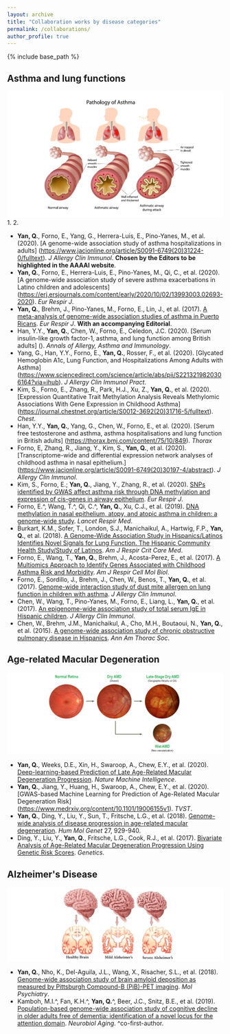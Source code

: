 ```yaml
---
layout: archive
title: "Collaboration works by disease categories"
permalink: /collaborations/
author_profile: true
---
```


{% include base_path %}

Asthma and lung functions
-
![Editing a markdown file for a talk](/images/lung.png)
1. 
2. 

* <b>Yan, Q.</b>, Forno, E., Yang, G., Herrera-Luis, E., Pino-Yanes, M., et al. (2020). [A genome-wide association study of asthma hospitalizations in adults] (https://www.jacionline.org/article/S0091-6749(20)31224-0/fulltext). *J Allergy Clin Immunol*. <b>Chosen by the Editors to be highlighted in the AAAAI website</b>.
* <b>Yan, Q.</b>, Forno, E., Herrera-Luis, E., Pino-Yanes, M., Qi, C., et al. (2020). [A genome-wide association study of severe asthma exacerbations in Latino children and adolescents] (https://erj.ersjournals.com/content/early/2020/10/02/13993003.02693-2020). *Eur Respir J*.
* <b>Yan, Q.</b>, Brehm, J., Pino-Yanes, M., Forno, E., Lin, J., et al. (2017). [A meta-analysis of genome-wide association studies of asthma in Puerto Ricans](https://www.ncbi.nlm.nih.gov/pubmed/28461288). *Eur Respir J*. <b>With an accompanying Editorial</b>.
* Han, Y.Y., <b>Yan, Q.</b>, Chen, W., Forno, E., Celedon, J.C. (2020). [Serum insulin-like growth factor-1, asthma, and lung function among British adults] (). *Annals of Allergy, Asthma and Immunology*.
* Yang, G., Han, Y.Y., Forno, E., <b>Yan, Q.</b>, Rosser, F., et al. (2020). [Glycated Hemoglobin A1c, Lung Function, and Hospitalizations Among Adults with Asthma] (https://www.sciencedirect.com/science/article/abs/pii/S2213219820306164?via=ihub). *J Allergy Clin Immunol Pract*.
* Kim, S., Forno, E., Zhang, R., Park, H.J., Xu, Z., <b>Yan, Q.</b>, et al. (2020). [Expression Quantitative Trait Methylation Analysis Reveals Methylomic Associations With Gene Expression in Childhood Asthma] (https://journal.chestnet.org/article/S0012-3692(20)31716-5/fulltext). *Chest*.
* Han, Y.Y., <b>Yan, Q.</b>, Yang, G., Chen, W., Forno, E., et al. (2020). [Serum free testosterone and asthma, asthma hospitalisations and lung function in British adults] (https://thorax.bmj.com/content/75/10/849). *Thorax*
* Forno, E, Zhang, R., Jiang, Y., Kim, S., <b>Yan, Q.</b>, et al. (2020). [Transcriptome-wide and differential expression network analyses of childhood asthma in nasal epithelium.] (https://www.jacionline.org/article/S0091-6749(20)30197-4/abstract). *J Allergy Clin Immunol*.
*	Kim, S., Forno, E.; <b>Yan, Q.</b>, Jiang, Y., Zhang, R., et al. (2020). [SNPs identified by GWAS affect asthma risk through DNA methylation and expression of cis-genes in airway epithelium](https://www.ncbi.nlm.nih.gov/pubmed/31831581). *Eur Respir J*. 
* Forno, E.^, Wang, T.^, Qi, C.^, <b>Yan, Q.</b>, Xu, C.J., et al. (2019). [DNA methylation in nasal epithelium, atopy, and atopic asthma in children: a genome-wide study](https://www.sciencedirect.com/science/article/pii/S2213260018304661?via%3Dihub). *Lancet Respir Med*.
* Burkart, K.M., Sofer, T., London, S.J., Manichaikul, A., Hartwig, F.P., <b>Yan, Q.</b>, et al. (2018). [A Genome-Wide Association Study in Hispanics/Latinos Identifies Novel Signals for Lung Function. The Hispanic Community Health Study/Study of Latinos](https://www.atsjournals.org/doi/full/10.1164/rccm.201707-1493OC). *Am J Respir Crit Care Med*.
* Forno, E., Wang, T., <b>Yan, Q.</b>, Brehm, J., Acosta-Perez, E., et al. (2017). [A Multiomics Approach to Identify Genes Associated with Childhood Asthma Risk and Morbidity](https://www.atsjournals.org/doi/full/10.1165/rcmb.2017-0002OC). *Am J Respir Cell Mol Biol*.
* Forno, E., Sordillo, J., Brehm, J., Chen, W., Benos, T., <b>Yan, Q.</b>, et al. (2017). [Genome-wide interaction study of dust mite allergen on lung function in children with asthma](https://www.ncbi.nlm.nih.gov/pubmed/28167095). *J Allergy Clin Immunol*.
* Chen, W., Wang, T., Pino-Yanes, M., Forno, E., Liang, L., <b>Yan, Q.</b>, et al. (2017). [An epigenome-wide association study of total serum IgE in Hispanic children](https://www.ncbi.nlm.nih.gov/pubmed/28069425). *J Allergy Clin Immunol*.
* Chen, W., Brehm, J.M., Manichaikul, A., Cho, M.H., Boutaoui, N., <b>Yan, Q.</b>, et al. (2015). [A genome-wide association study of chronic obstructive pulmonary disease in Hispanics](https://www.ncbi.nlm.nih.gov/pubmed/25584925). *Ann Am Thorac Soc*.

Age-related Macular Degeneration
-
![Editing a markdown file for a talk](/images/AMD.png)
* <b>Yan, Q.</b>, Weeks, D.E., Xin, H., Swaroop, A., Chew, E.Y., et al. (2020). [Deep-learning-based Prediction of Late Age-Related Macular Degeneration Progression](https://www.nature.com/articles/s42256-020-0154-9.epdf?author_access_token=ytmgnX1807mH5XIqctD70NRgN0jAjWel9jnR3ZoTv0PEfAOwkHt47te-T29RleTSe9oHXYrJmvV2kI8DSjCGvvJJ2UNPwgtcl5H-tThiXXjuj_zR8X1zt5G1gXJJEL0oiV6ttgo-2tQKy4cqFw3lQw%3D%3D). *Nature Machine Intelligence*.
* <b>Yan, Q.</b>, Jiang, Y., Huang, H., Swaroop, A., Chew, E.Y., et al. (2020). [GWAS-based Machine Learning for Prediction of Age-Related Macular Degeneration Risk] (https://www.medrxiv.org/content/10.1101/19006155v1). *TVST*.
* <b>Yan, Q.</b>, Ding, Y., Liu, Y., Sun, T., Fritsche, L.G., et al. (2018). [Genome-wide analysis of disease progression in age-related macular degeneration](https://academic.oup.com/hmg/article/27/5/929/4810717). *Hum Mol Genet* 27, 929-940.
* Ding, Y., Liu, Y., <b>Yan, Q.</b>, Fritsche, L.G., Cook, R.J., et al. (2017). [Bivariate Analysis of Age-Related Macular Degeneration Progression Using Genetic Risk Scores](http://www.genetics.org/content/early/2017/03/21/genetics.116.196998). *Genetics*.

Alzheimer's Disease
-
![Editing a markdown file for a talk](/images/alzheimer.png) 
* <b>Yan, Q.</b>, Nho, K., Del-Aguila, J.L., Wang, X., Risacher, S.L., et al. (2018). [Genome-wide association study of brain amyloid deposition as measured by Pittsburgh Compound-B (PiB)-PET imaging](https://www.ncbi.nlm.nih.gov/pubmed/30361487). *Mol Psychiatry*.
* Kamboh, M.I.^, Fan, K.H.^, <b>Yan, Q.</b>^, Beer, J.C., Snitz, B.E., et al. (2019). [Population-based genome-wide association study of cognitive decline in older adults free of dementia: identification of a novel locus for the attention domain](https://www.ncbi.nlm.nih.gov/pubmed/30954325). *Neurobiol Aging*. ^co-first-author.
